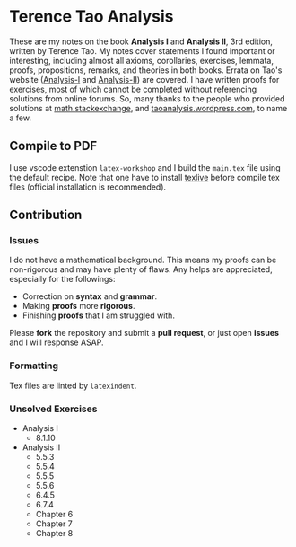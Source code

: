# Terence Tao Analysis

These are my notes on the book **Analysis I** and **Analysis II**, 3rd edition, written by Terence Tao.
My notes cover statements I found important or interesting, including almost all axioms, corollaries, exercises, lemmata, proofs, propositions, remarks, and theories in both books.
Errata on Tao's website ([Analysis-I](https://terrytao.wordpress.com/books/analysis-i) and [Analysis-II](https://terrytao.wordpress.com/books/analysis-ii)) are covered.
I have written proofs for exercises, most of which cannot be completed without referencing solutions from online forums.
So, many thanks to the people who provided solutions at [math.stackexchange](https://math.stackexchange.com), and [taoanalysis.wordpress.com](https://taoanalysis.wordpress.com), to name a few.

## Compile to PDF

I use vscode extenstion `latex-workshop` and I build the `main.tex` file using the default recipe.
Note that one have to install [texlive](https://www.tug.org/texlive/) before compile tex files (official installation is recommended).

## Contribution

### Issues

I do not have a mathematical background.
This means my proofs can be non-rigorous and may have plenty of flaws.
Any helps are appreciated, especially for the followings:

- Correction on **syntax** and **grammar**.
- Making **proofs** more **rigorous**.
- Finishing **proofs** that I am struggled with.

Please **fork** the repository and submit a **pull request**, or just open **issues** and I will response ASAP.

### Formatting

Tex files are linted by `latexindent`.

### Unsolved Exercises

- Analysis I
  - 8.1.10
- Analysis II
  - 5.5.3
  - 5.5.4
  - 5.5.5
  - 5.5.6
  - 6.4.5
  - 6.7.4
  - Chapter 6
  - Chapter 7
  - Chapter 8

